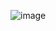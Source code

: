 ![image](https://github.com/IT-DS-Alex/Portfolio/assets/140064630/d26d8b75-2288-488d-9781-b6b7dc3b9efb)

